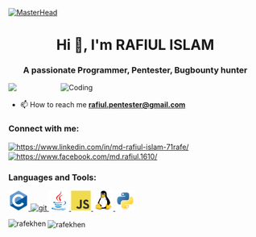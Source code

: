 [![MasterHead](https://i.giphy.com/media/v1.Y2lkPTc5MGI3NjExN2hyeXEwd2RvOHd1cWZxcXBvMnF2eXZrZ2l5bncwd2tmMnR5ZnZ4dCZlcD12MV9pbnRlcm5hbF9naWZfYnlfaWQmY3Q9Zw/LpsxnafcdDPHuIkj6H/giphy.gif)](https://pentester.rafekhen.io)
<h1 align="center">Hi 👋, I'm RAFIUL ISLAM</h1>
<h3 align="center">A passionate Programmer, Pentester, Bugbounty hunter</h3>
<img align="right" alt="Coding" width="400" src="https://i.giphy.com/media/v1.Y2lkPTc5MGI3NjExOGZwaTQ2OTZsZHc1em1nY3hrOGFqNmoyeXA0aHAxYzc4ZWRhaGkycCZlcD12MV9pbnRlcm5hbF9naWZfYnlfaWQmY3Q9Zw/rNIsbww8N9IWEaoBvC/giphy.gif">

<p align="left"> <img src="https://dribbble.com/shots/3848914-Programmer-Thomas/attachments/10055456?mode=media" /> </p>

- 📫 How to reach me **rafiul.pentester@gmail.com**

<h3 align="left">Connect with me:</h3>
<p align="left">
<a href="https://linkedin.com/in/https://www.linkedin.com/in/md-rafiul-islam-71rafe/" target="blank"><img align="center" src="https://raw.githubusercontent.com/rahuldkjain/github-profile-readme-generator/master/src/images/icons/Social/linked-in-alt.svg" alt="https://www.linkedin.com/in/md-rafiul-islam-71rafe/" height="30" width="40" /></a>
<a href="https://fb.com/https://www.facebook.com/md.rafiul.1610/" target="blank"><img align="center" src="https://raw.githubusercontent.com/rahuldkjain/github-profile-readme-generator/master/src/images/icons/Social/facebook.svg" alt="https://www.facebook.com/md.rafiul.1610/" height="30" width="40" /></a>
</p>

<h3 align="left">Languages and Tools:</h3>
<p align="left"> <a href="https://www.cprogramming.com/" target="_blank" rel="noreferrer"> <img src="https://raw.githubusercontent.com/devicons/devicon/master/icons/c/c-original.svg" alt="c" width="40" height="40"/> </a> <a href="https://git-scm.com/" target="_blank" rel="noreferrer"> <img src="https://www.vectorlogo.zone/logos/git-scm/git-scm-icon.svg" alt="git" width="40" height="40"/> </a> <a href="https://www.java.com" target="_blank" rel="noreferrer"> <img src="https://raw.githubusercontent.com/devicons/devicon/master/icons/java/java-original.svg" alt="java" width="40" height="40"/> </a> <a href="https://developer.mozilla.org/en-US/docs/Web/JavaScript" target="_blank" rel="noreferrer"> <img src="https://raw.githubusercontent.com/devicons/devicon/master/icons/javascript/javascript-original.svg" alt="javascript" width="40" height="40"/> </a> <a href="https://www.linux.org/" target="_blank" rel="noreferrer"> <img src="https://raw.githubusercontent.com/devicons/devicon/master/icons/linux/linux-original.svg" alt="linux" width="40" height="40"/> </a> <a href="https://www.python.org" target="_blank" rel="noreferrer"> <img src="https://raw.githubusercontent.com/devicons/devicon/master/icons/python/python-original.svg" alt="python" width="40" height="40"/> </a> </p>

<p><img align="left" src="https://github-readme-stats.vercel.app/api/top-langs?username=rafekhen&show_icons=true&locale=en&layout=compact" alt="rafekhen" /></p>

<p>&nbsp;<img align="center" src="https://github-readme-stats.vercel.app/api?username=rafekhen&show_icons=true&locale=en" alt="rafekhen" /></p>
